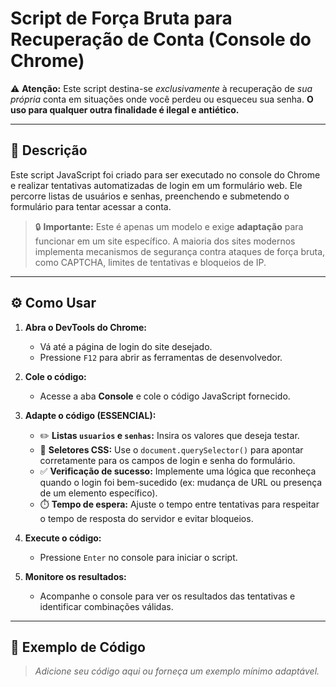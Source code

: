 # Script de Força Bruta para Recuperação de Conta (Console do Chrome)

⚠️ **Atenção:** Este script destina-se *exclusivamente* à recuperação de *sua própria* conta em situações onde você perdeu ou esqueceu sua senha. **O uso para qualquer outra finalidade é ilegal e antiético.**

---

## 📌 Descrição

Este script JavaScript foi criado para ser executado no console do Chrome e realizar tentativas automatizadas de login em um formulário web. Ele percorre listas de usuários e senhas, preenchendo e submetendo o formulário para tentar acessar a conta.

> 🔒 **Importante:** Este é apenas um modelo e exige **adaptação** para funcionar em um site específico. A maioria dos sites modernos implementa mecanismos de segurança contra ataques de força bruta, como CAPTCHA, limites de tentativas e bloqueios de IP.

---

## ⚙️ Como Usar

1. **Abra o DevTools do Chrome:**
   - Vá até a página de login do site desejado.
   - Pressione `F12` para abrir as ferramentas de desenvolvedor.

2. **Cole o código:**
   - Acesse a aba **Console** e cole o código JavaScript fornecido.

3. **Adapte o código (ESSENCIAL):**
   - ✏️ **Listas `usuarios` e `senhas`:** Insira os valores que deseja testar.
   - 🧩 **Seletores CSS:** Use o `document.querySelector()` para apontar corretamente para os campos de login e senha do formulário.
   - ✅ **Verificação de sucesso:** Implemente uma lógica que reconheça quando o login foi bem-sucedido (ex: mudança de URL ou presença de um elemento específico).
   - ⏱️ **Tempo de espera:** Ajuste o tempo entre tentativas para respeitar o tempo de resposta do servidor e evitar bloqueios.

4. **Execute o código:**
   - Pressione `Enter` no console para iniciar o script.

5. **Monitore os resultados:**
   - Acompanhe o console para ver os resultados das tentativas e identificar combinações válidas.

---

## 🧪 Exemplo de Código

> *Adicione seu código aqui ou forneça um exemplo mínimo adaptável.*
